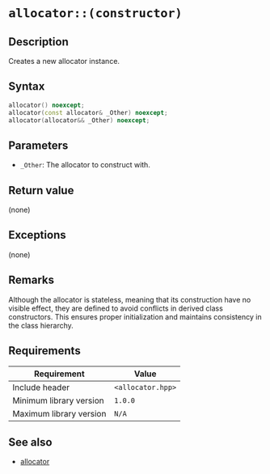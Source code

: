 # `allocator::(constructor)`

## Description

Creates a new allocator instance.

## Syntax

```cpp
allocator() noexcept;
allocator(const allocator& _Other) noexcept;
allocator(allocator&& _Other) noexcept;
```

## Parameters

* `_Other`: The allocator to construct with.

## Return value

(none)

## Exceptions

(none)

## Remarks

Although the allocator is stateless, meaning that its construction have no visible effect, they are defined to avoid conflicts in derived class 
constructors. This ensures proper initialization and maintains consistency in the class hierarchy.

## Requirements

| Requirement             | Value             |
|-------------------------|-------------------|
| Include header          | `<allocator.hpp>` |
| Minimum library version | `1.0.0`           |
| Maximum library version | `N/A`             |

## See also

- [allocator](allocator.md)